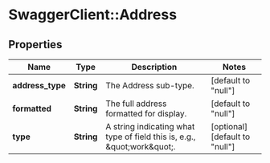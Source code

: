 # SwaggerClient::Address

## Properties
Name | Type | Description | Notes
------------ | ------------- | ------------- | -------------
**address_type** | **String** | The Address sub-type. | [default to &quot;null&quot;]
**formatted** | **String** | The full address formatted for display. | [default to &quot;null&quot;]
**type** | **String** | A string indicating what type of field this is, e.g., \&quot;work\&quot;. | [optional] [default to &quot;null&quot;]


